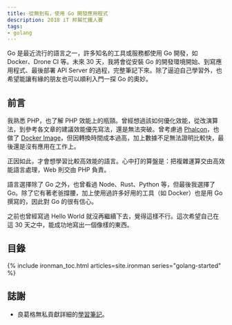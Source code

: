 ```yaml
---
title: 從無到有，使用 Go 開發應用程式
description: 2018 iT 邦幫忙鐵人賽
tags:
- golang
---
```


Go 是最近流行的語言之一，許多知名的工具或服務都使用 Go 開發，如 Docker、Drone CI 等。未來 30 天，我將會從安裝 Go 的開發環境開始、到寫應用程式、最後部署 API Server 的過程，完整筆記下來。除了逼迫自己學習外，也希望能讓有緣的朋友也可以順利入門一探 Go 的奧妙。

## 前言

我熟悉 PHP，也了解 PHP 效能上的瓶頸。曾經想過該如何優化效能，從改演算法，到參考各文章的建議效能優先寫法，還是無法突破。曾考慮過 [Phalcon](https://phalconphp.com)，也做了 [Docker Image](https://hub.docker.com/r/mileschou/phalcon)，但因轉換時間成本過高，加上數據不足無法證明比較快，最後還是沒有應用在工作上。

正因如此，才會想學習比較高效能的語言。心中打的算盤是：把複雜運算交由高效能語言處理，Web 則交由 PHP 負責。

語言選擇除了 Go 之外，也曾看過 Node、Rust、Python 等，但最後我選擇了 Go。除了它有著老爸撐腰，加上使用過許多好用的工具（如 Docker）也是用 Go 撰寫的，因此對 Go 的很有信心。

之前也曾經寫過 Hello World 就沒再繼續下去，覺得這樣不行。這次希望自己在這 30 天之中，能成功地寫出一個像樣的東西。

## 目錄

{% include ironman_toc.html articles=site.ironman series="golang-started" %}

## 誌謝

* 良葛格無私貢獻詳細的[學習筆記](https://openhome.cc/Gossip/Go/index.html)。
